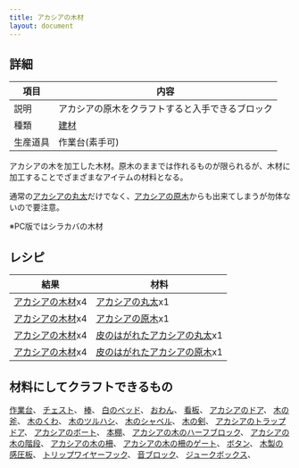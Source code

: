 ```yaml
---
title: アカシアの木材
layout: document
---
```

## 詳細

|項目|内容|
|---|---|
|説明|アカシアの原木をクラフトすると入手できるブロック|
|種類|[建材](建材)|
|生産道具|作業台(素手可)|

アカシアの木を加工した木材。原木のままでは作れるものが限られるが、木材に加工することでざまざまなアイテムの材料となる。

通常の[アカシアの丸太](アカシアの丸太)だけでなく、[アカシアの原木](アカシアの原木)からも出来てしまうが勿体ないので要注意。

※PC版ではシラカバの木材

## レシピ

|結果|材料|
|---|---|
|[アカシアの木材](アカシアの木材)x4|[アカシアの丸太](アカシアの丸太)x1|
|[アカシアの木材](アカシアの木材)x4|[アカシアの原木](アカシアの原木)x1|
|[アカシアの木材](アカシアの木材)x4|[皮のはがれたアカシアの丸太](皮のはがれたアカシアの丸太)x1|
|[アカシアの木材](アカシアの木材)x4|[皮のはがれたアカシアの原木](皮のはがれたアカシアの原木)x1|

## 材料にしてクラフトできるもの

[作業台](作業台)、
[チェスト](チェスト)、
[棒](棒)、
[白のベッド](白のベッド)、
[おわん](おわん)、
[看板](看板)、
[アカシアのドア](アカシアのドア)、
[木の斧](木の斧)、
[木のくわ](木のくわ)、
[木のツルハシ](木のツルハシ)、
[木のシャベル](木のシャベル)、
[木の剣](鉄の剣)、
[アカシアのトラップドア](アカシアのトラップドア)、
[アカシアのボート](アカシアのボート)、
[本棚](本棚)、
[アカシアの木のハーフブロック](アカシアの木のハーフブロック)、
[アカシアの木の階段](アカシアの木の階段)、
[アカシアの木の柵](アカシアの木の柵)、
[アカシアの木の柵のゲート](アカシアの木の柵のゲート)、
[ボタン](ボタン)、
[木製の感圧板](木製の感圧板)、
[トリップワイヤーフック](トリップワイヤーフック)、
[音ブロック](音ブロック)、
[ジュークボックス](ジュークボックス)、
